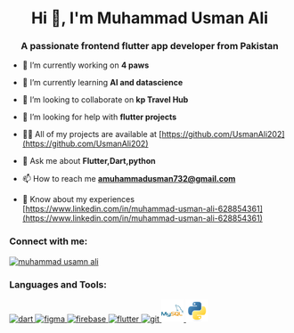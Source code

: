 <h1 align="center">Hi 👋, I'm Muhammad Usman Ali</h1>
<h3 align="center">A passionate frontend flutter app developer from Pakistan</h3>

- 🔭 I’m currently working on **4 paws**

- 🌱 I’m currently learning **AI and datascience**

- 👯 I’m looking to collaborate on **kp Travel Hub**

- 🤝 I’m looking for help with **flutter projects**

- 👨‍💻 All of my projects are available at [https://github.com/UsmanAli202](https://github.com/UsmanAli202)

- 💬 Ask me about **Flutter,Dart,python**

- 📫 How to reach me **amuhammadusman732@gmail.com**

- 📄 Know about my experiences [https://www.linkedin.com/in/muhammad-usman-ali-628854361](https://www.linkedin.com/in/muhammad-usman-ali-628854361)

<h3 align="left">Connect with me:</h3>
<p align="left">
<a href="https://linkedin.com/in/muhammad usamn ali" target="blank"><img align="center" src="https://raw.githubusercontent.com/rahuldkjain/github-profile-readme-generator/master/src/images/icons/Social/linked-in-alt.svg" alt="muhammad usamn ali" height="30" width="40" /></a>
</p>

<h3 align="left">Languages and Tools:</h3>
<p align="left"> <a href="https://dart.dev" target="_blank" rel="noreferrer"> <img src="https://www.vectorlogo.zone/logos/dartlang/dartlang-icon.svg" alt="dart" width="40" height="40"/> </a> <a href="https://www.figma.com/" target="_blank" rel="noreferrer"> <img src="https://www.vectorlogo.zone/logos/figma/figma-icon.svg" alt="figma" width="40" height="40"/> </a> <a href="https://firebase.google.com/" target="_blank" rel="noreferrer"> <img src="https://www.vectorlogo.zone/logos/firebase/firebase-icon.svg" alt="firebase" width="40" height="40"/> </a> <a href="https://flutter.dev" target="_blank" rel="noreferrer"> <img src="https://www.vectorlogo.zone/logos/flutterio/flutterio-icon.svg" alt="flutter" width="40" height="40"/> </a> <a href="https://git-scm.com/" target="_blank" rel="noreferrer"> <img src="https://www.vectorlogo.zone/logos/git-scm/git-scm-icon.svg" alt="git" width="40" height="40"/> </a> <a href="https://www.mysql.com/" target="_blank" rel="noreferrer"> <img src="https://raw.githubusercontent.com/devicons/devicon/master/icons/mysql/mysql-original-wordmark.svg" alt="mysql" width="40" height="40"/> </a> <a href="https://www.python.org" target="_blank" rel="noreferrer"> <img src="https://raw.githubusercontent.com/devicons/devicon/master/icons/python/python-original.svg" alt="python" width="40" height="40"/> </a> </p>

